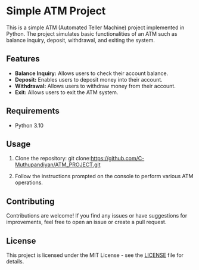 # Simple ATM Project

This is a simple ATM (Automated Teller Machine) project implemented in Python. The project simulates basic functionalities of an ATM such as balance inquiry, deposit, withdrawal, and exiting the system.

## Features

- **Balance Inquiry:** Allows users to check their account balance.
- **Deposit:** Enables users to deposit money into their account.
- **Withdrawal:** Allows users to withdraw money from their account.
- **Exit:** Allows users to exit the ATM system.

## Requirements

- Python 3.10

## Usage

1. Clone the repository:
 git clone:https://github.com/C-Muthupandiyan/ATM_PROJECT.git



2. Follow the instructions prompted on the console to perform various ATM operations.

## Contributing

Contributions are welcome! If you find any issues or have suggestions for improvements, feel free to open an issue or create a pull request.

## License

This project is licensed under the MIT License - see the [LICENSE](LICENSE) file for details.



